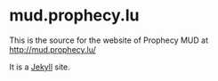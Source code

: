 # mud.prophecy.lu

This is the source for the website of Prophecy MUD at http://mud.prophecy.lu/

It is a [Jekyll](https://jekyllrb.com/) site.
